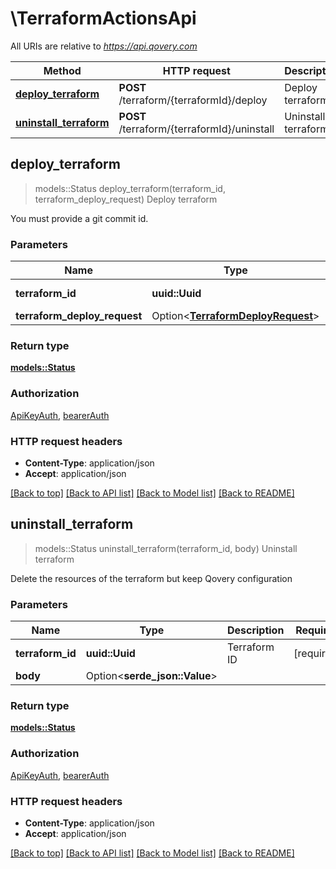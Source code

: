# \TerraformActionsApi

All URIs are relative to *https://api.qovery.com*

Method | HTTP request | Description
------------- | ------------- | -------------
[**deploy_terraform**](TerraformActionsApi.md#deploy_terraform) | **POST** /terraform/{terraformId}/deploy | Deploy terraform
[**uninstall_terraform**](TerraformActionsApi.md#uninstall_terraform) | **POST** /terraform/{terraformId}/uninstall | Uninstall terraform



## deploy_terraform

> models::Status deploy_terraform(terraform_id, terraform_deploy_request)
Deploy terraform

You must provide a git commit id.

### Parameters


Name | Type | Description  | Required | Notes
------------- | ------------- | ------------- | ------------- | -------------
**terraform_id** | **uuid::Uuid** | Terraform ID | [required] |
**terraform_deploy_request** | Option<[**TerraformDeployRequest**](TerraformDeployRequest.md)> |  |  |

### Return type

[**models::Status**](Status.md)

### Authorization

[ApiKeyAuth](../README.md#ApiKeyAuth), [bearerAuth](../README.md#bearerAuth)

### HTTP request headers

- **Content-Type**: application/json
- **Accept**: application/json

[[Back to top]](#) [[Back to API list]](../README.md#documentation-for-api-endpoints) [[Back to Model list]](../README.md#documentation-for-models) [[Back to README]](../README.md)


## uninstall_terraform

> models::Status uninstall_terraform(terraform_id, body)
Uninstall terraform

Delete the resources of the terraform but keep Qovery configuration

### Parameters


Name | Type | Description  | Required | Notes
------------- | ------------- | ------------- | ------------- | -------------
**terraform_id** | **uuid::Uuid** | Terraform ID | [required] |
**body** | Option<**serde_json::Value**> |  |  |

### Return type

[**models::Status**](Status.md)

### Authorization

[ApiKeyAuth](../README.md#ApiKeyAuth), [bearerAuth](../README.md#bearerAuth)

### HTTP request headers

- **Content-Type**: application/json
- **Accept**: application/json

[[Back to top]](#) [[Back to API list]](../README.md#documentation-for-api-endpoints) [[Back to Model list]](../README.md#documentation-for-models) [[Back to README]](../README.md)

